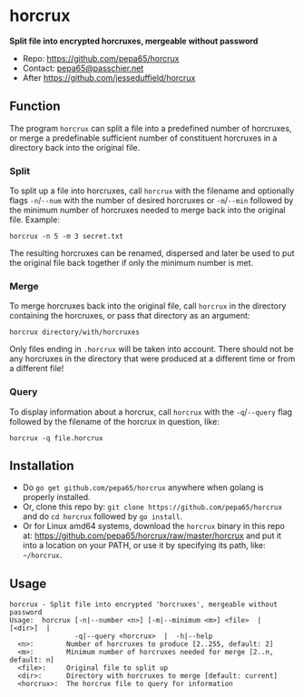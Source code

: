 # horcrux
**Split file into encrypted horcruxes, mergeable without password**

* Repo: https://github.com/pepa65/horcrux
* Contact: pepa65@passchier.net
* After https://github.com/jesseduffield/horcrux

## Function
The program `horcrux` can split a file into a predefined number of horcruxes,
or merge a predefinable sufficient number of constituent horcruxes in a
directory back into the original file.

### Split
To split up a file into horcruxes, call `horcrux` with the filename and
optionally flags `-n`/`--num` with the number of desired horcruxes or
`-m`/`--min` followed by the minimum number of horcruxes needed to merge back
into the original file. Example:

`horcrux -n 5 -m 3 secret.txt`

The resulting horcruxes can be renamed, dispersed and later be used to put the
original file back together if only the minimum number is met.

### Merge
To merge horcruxes back into the original file, call `horcrux` in the
directory containing the horcruxes, or pass that directory as an argument:

`horcrux directory/with/horcruxes`

Only files ending in `.horcrux` will be taken into account. There should not be
any horcruxes in the directory that were produced at a different time or from a
different file!

### Query
To display information about a horcrux, call `horcrux` with the `-q`/`--query`
flag followed by the filename of the horcrux in question, like:

`horcrux -q file.horcrux`

## Installation
- Do `go get github.com/pepa65/horcrux` anywhere when golang is properly
installed.
- Or, clone this repo by: `git clone https://github.com/pepa65/horcrux`
and do `cd horcrux` followed by `go install`.
- Or for Linux amd64 systems, download the `horcrux` binary in this repo at:
https://github.com/pepa65/horcrux/raw/master/horcrux and put it into a location
on your PATH, or use it by specifying its path, like: `~/horcrux`.

## Usage
```
horcrux - Split file into encrypted 'horcruxes', mergeable without password
Usage:  horcrux [-n|--number <n>] [-m|--minimum <m>] <file>  |  [<dir>]  |
                -q|--query <horcrux>  |  -h|--help
  <n>:        Number of horcruxes to produce [2..255, default: 2]
  <m>:        Minimum number of horcruxes needed for merge [2..n, default: n]
  <file>:     Original file to split up
  <dir>:      Directory with horcruxes to merge [default: current]
  <horcrux>:  The horcrux file to query for information
```
